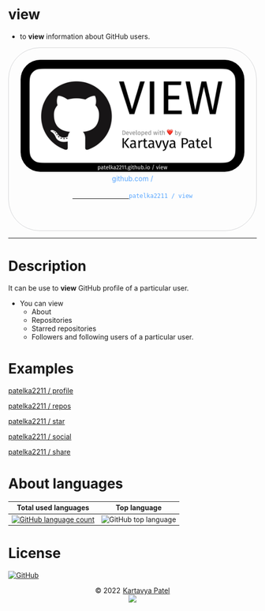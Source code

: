 # view

-   to **view** information about GitHub users.

<div style="width: 100%;text-align: center;">
    <div title="patelka2211/view on GitHub" style="display: flex;flex-direction: column;align-items: center;justify-content: space-around; max-width: 100vw; margin: auto; padding: 0.6vh;border: 1px solid #b9bbbe99; border-radius: 1.6vh;">
        <!-- <img src="https://opengraph.githubassets.com/1fjljefe/patelka2211/view" alt="" style="width: 100%;height: 100%;border-radius: 1vh;"> -->
        <img src="./assets/opengraph.jpg" alt="" style="width: 100%;height: 100%;border-radius: 1vh;">
        <div style="margin: 5px auto;color: #58a6ff;">
            github.com /
            <code>
            <a href="https://github.com/patelka2211/view" title="patelka2211/view on GitHub" target="blank_" style="cursor: pointer;">
                <a href="https://github.com/patelka2211" title="patelka2211 on GitHub" style="text-decoration: none;color: #58a6ff;" target="blank_">patelka2211</a> / <a href="https://github.com/patelka2211/view" title="patelka2211/view on GitHub" style="text-decoration: none;color: #58a6ff;" target="blank_">view</a>
            </a>
        </code>
        </div>
    </div>
</div>

---

# Description

It can be use to **view** GitHub profile of a particular user.

-   You can view
    -   About
    -   Repositories
    -   Starred repositories
    -   Followers and following users of a particular user.

# Examples

[patelka2211 / profile](https://patelka2211.github.io/view?uid=patelka2211)

[patelka2211 / repos](https://patelka2211.github.io/view?tab=repos&uid=patelka2211)

[patelka2211 / star](https://patelka2211.github.io/view?tab=star&uid=patelka2211)

[patelka2211 / social](https://patelka2211.github.io/view?tab=social&uid=patelka2211)

[patelka2211 / share](https://patelka2211.github.io/view?tab=share&uid=patelka2211)

# About languages

|                                                                Total used languages                                                                 |                                     Top language                                     |
| :-------------------------------------------------------------------------------------------------------------------------------------------------: | :----------------------------------------------------------------------------------: |
| [![GitHub language count](https://img.shields.io/github/languages/count/patelka2211/view)](https://api.github.com/repos/patelka2211/view/languages) | ![GitHub top language](https://img.shields.io/github/languages/top/patelka2211/view) |

# License

[![GitHub](https://img.shields.io/github/license/patelka2211/view?color=%2359c7fa)](./LICENSE)

<div style="display: flex; flex-direction: column; align-items: center;">
<div style="display: flex; align-items: center;">
&copy; 2022
<a href="https://github.com/patelka2211" title="Kartavya Patel" style="margin-left: 5px;">Kartavya Patel</a>
</div>
<a href="https://github.com/patelka2211" title="Kartavya Patel"><img src="https://avatars.githubusercontent.com/u/82671701" width="60px"/></a>
</div>

